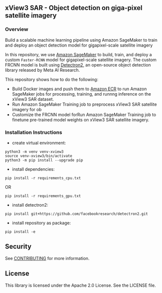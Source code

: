 ## xView3 SAR - Object detection on giga-pixel satellite imagery

### Overview

Build a scalable machine learning pipeline using Amazon SageMaker to train and deploy an object detection model for gigapixel-scale satellite imagery 
 
In this repository, we use [Amazon SageMaker](https://aws.amazon.com/sagemaker/) to build, train, and deploy a custom `Faster-RCNN` model for gigapixel-scale satellite imagery. The custom FRCNN model is built using [Detectron2](https://github.com/facebookresearch/detectron2), an open-source object detection library released by Meta AI Research. 

This repository shows how to do the following:

* Build Docker images and push them to [Amazon ECR](https://aws.amazon.com/ecr/) to run Amazon SageMaker jobs for processing, training, and runnng inference on the xView3 SAR dataset. 
* Run Amazon SageMaker Training job to preprocess xView3 SAR satellite imagery for ob
* Customize the FRCNN model forRun Amazon SageMaker Training job to finetune pre-trained model weights on xView3 SAR satellite imagery.

### Installation Instructions
- create virtual environment:
```
python3 -m venv venv-xview3
source venv-xview3/bin/activate
python3 -m pip install --upgrade pip
```
- install dependencies:
```
pip install -r requirements_cpu.txt
``` 
OR 
```
pip install -r requirements_gpu.txt
```

- install detectron2:
```
pip install git+https://github.com/facebookresearch/detectron2.git
```

- install repository as package:
```
pip install -e
```


## Security

See [CONTRIBUTING](CONTRIBUTING.md#security-issue-notifications) for more information.

## License

This library is licensed under the Apache 2.0 License. See the LICENSE file.


